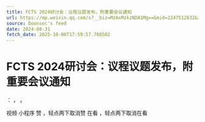 ```yaml
---
title: FCTS 2024研讨会：议程议题发布，附重要会议通知
url: https://mp.weixin.qq.com/s?__biz=MzAxMzkzNDA1Mg==&mid=2247512832&idx=1&sn=fc3ed7b5ceb63464fe0ebd65d5c8af9a
source: Doonsec's feed
date: 2024-08-31
fetch_date: 2025-10-06T17:59:57.768502
---
```


# FCTS 2024研讨会：议程议题发布，附重要会议通知

：
，
。

视频
小程序
赞
，轻点两下取消赞
在看
，轻点两下取消在看